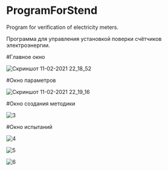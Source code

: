 # ProgramForStend
Program for verification of electricity meters.

Программа для управления установкой поверки счётчиков электроэнергии.

#Главное окно

![Скриншот 11-02-2021 22_18_52](https://user-images.githubusercontent.com/56820416/110342907-fc0c7500-803c-11eb-9df4-9798fd3d6ee9.jpg)


#Окно параметров

![Скриншот 11-02-2021 22_19_16](https://user-images.githubusercontent.com/56820416/110343058-2827f600-803d-11eb-89b7-bbe41a079e6e.jpg)


#Окно создания методики

![3](https://user-images.githubusercontent.com/56820416/110343386-7dfc9e00-803d-11eb-912f-5e352f551cee.jpg)


#Окно испытаний

![4](https://user-images.githubusercontent.com/56820416/110343479-979de580-803d-11eb-8850-62fea1e9a421.jpg)


![5](https://user-images.githubusercontent.com/56820416/110343518-9f5d8a00-803d-11eb-9020-b62c3491cda2.jpg)


![6](https://user-images.githubusercontent.com/56820416/110343556-aab0b580-803d-11eb-9c6f-97ec7a115580.jpg)

